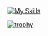 [![My Skills](https://skillicons.dev/icons?i=js,css,cs,c,cloudflare,discord,electron,express,git,lua,mongodb,nodejs)](https://skillicons.dev)

[![trophy](https://github-profile-trophy.vercel.app/?username=BigEd33)](https://github.com/ryo-ma/github-profile-trophy)
